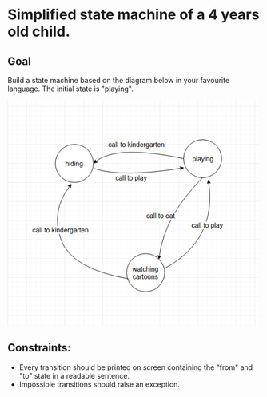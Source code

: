 # Simplified state machine of a 4 years old child.

## Goal
Build a state machine based on the diagram below in your favourite language.
The initial state is "playing".

![States](states.png?raw=true "States")

## Constraints:
* Every transition should be printed on screen containing the "from" and "to" state in a readable sentence.
* Impossible transitions should raise an exception.
